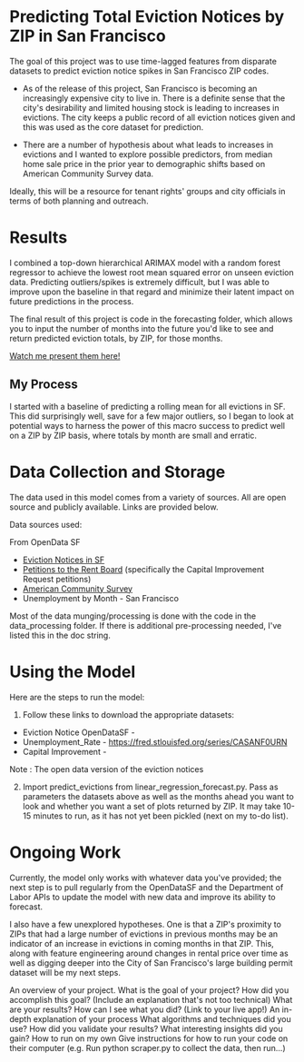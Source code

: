 # Predicting Total Eviction Notices by ZIP in San Francisco

The goal of this project was to use time-lagged features from disparate datasets to predict eviction notice spikes in San Francisco ZIP codes.

- As of the release of this project, San Francisco is becoming an increasingly expensive city to live in. There is a definite sense that the city's desirability and limited housing stock is leading to increases in evictions. The city keeps a public record of all eviction notices given and this was used as the core dataset for prediction.

- There are a number of hypothesis about what leads to increases in evictions and I wanted to explore possible predictors, from median home sale price in the prior year to demographic shifts based on American Community Survey data.



Ideally, this will be a resource for tenant rights' groups and city officials in terms of both planning and outreach.


# Results
I combined a top-down hierarchical ARIMAX model with a random forest regressor to achieve the lowest root mean squared error on unseen eviction data. Predicting outliers/spikes is extremely difficult, but I was able to improve upon the baseline in that regard and minimize their latent impact on future predictions in the process.

The final result of this project is code in the forecasting folder, which allows you to input the number of months into the future you'd like to see and return predicted eviction totals, by ZIP, for those months.

[Watch me present them here!](https://youtu.be/MZoeI4p_Hq8?t=4977)

## My Process
I started with a baseline of predicting a rolling mean for all evictions in SF. This did surprisingly well, save for a few major outliers, so I began to look at potential ways to harness the power of this macro success to predict well on a ZIP by ZIP basis, where totals by month are small and erratic.


# Data Collection and Storage
The data used in this model comes from a variety of sources. All are open source and publicly available. Links are provided below.

Data sources used:

From OpenData SF
- [Eviction Notices in SF](https://data.sfgov.org/Housing-and-Buildings/Eviction-Notices/5cei-gny5/data)
- [Petitions to the Rent Board](https://data.sfgov.org/Housing-and-Buildings/Petitions-to-the-Rent-Board/6swy-cmkq) (specifically the Capital Improvement Request petitions)
- [American Community Survey](https://factfinder.census.gov/faces/nav/jsf/pages/community_facts.xhtml?src=bkmk)
- Unemployment by Month - San Francisco

Most of the data munging/processing is done with the code in the data_processing folder. If there is additional pre-processing needed, I've listed this in the doc string.



# Using the Model
Here are the steps to run the model:

1. Follow these links to download the appropriate datasets:

- Eviction Notice OpenDataSF -
- Unemployment_Rate - https://fred.stlouisfed.org/series/CASANF0URN
- Capital Improvement -

Note : The open data version of the eviction notices

2. Import predict_evictions from linear_regression_forecast.py. Pass as parameters the datasets above as well as the months ahead you want to look and whether you want a set of plots returned by ZIP. It may take 10-15 minutes to run, as it has not yet been pickled (next on my to-do list).




# Ongoing Work
Currently, the model only works with whatever data you've provided; the next step is to pull regularly from the OpenDataSF and the Department of Labor APIs to update the model with new data and improve its ability to forecast.

I also have a few unexplored hypotheses. One is that a ZIP's proximity to ZIPs that had a large number of evictions in previous months may be an indicator of an increase in evictions in coming months in that ZIP. This, along with feature engineering around changes in rental price over time as well as digging deeper into the City of San Francisco's large building permit dataset will be my next steps.



An overview of your project.
What is the goal of your project?
How did you accomplish this goal? (Include an explanation that's not too technical)
What are your results?
How can I see what you did? (Link to your live app!)
An in-depth explanation of your process
What algorithms and techniques did you use?
How did you validate your results?
What interesting insights did you gain?
How to run on my own
Give instructions for how to run your code on their computer (e.g. Run python scraper.py to collect the data, then run...)
